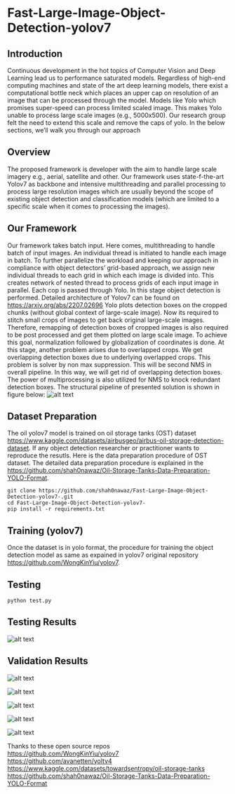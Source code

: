 # Fast-Large-Image-Object-Detection-yolov7
## Introduction
Continuous development in the hot topics of Computer Vision and Deep Learning lead us to performance saturated models. Regardless of high-end computing machines and state of the art deep learning models, there exist a computational bottle neck which places an upper cap on resolution of an image that can be processed through the model. Models like Yolo which promises super-speed can process limited scaled image. This makes Yolo unable to process large scale images (e.g., 5000x500). Our research group felt the need to extend this scale and remove the caps of yolo. In the below sections, we’ll walk you through our approach
## Overview
The proposed framework is developer with the aim to handle large scale imagery e.g., aerial, satellite and other. Our framework uses state-f-the-art Yolov7 as backbone and intensive multithreading and parallel processing to process large resolution images which are usually beyond the scope of existing object detection and classification models (which are limited to a specific scale when it comes to processing the images). 
## Our Framework
Our framework takes batch input. Here comes, multithreading to handle batch of input images. An individual thread is initiated to handle each image in batch. To further parallelize the workload and keeping our approach in compliance with object detectors’ grid-based approach, we assign new individual threads to each grid in which each image is divided into. This creates network of nested thread to process grids of each input image in parallel. 
Each cop is passed through Yolo. In this stage object detection is performed. Detailed architecture of Yolov7 can be found on https://arxiv.org/abs/2207.02696
Yolo plots detection boxes on the cropped chunks (without global context of large-scale image). Now its required to stitch small crops of images to get back original large-scale images. Therefore, remapping of detection boxes of cropped images is also required to be post processed and get them plotted on large scale image. To achieve this goal, normalization followed by globalization of coordinates is done. At this stage, another problem arises due to overlapped crops. We get overlapping detection boxes due to underlying overlapped crops. This problem is solver by non max suppression. This will be second NMS in overall pipeline. In this way, we will get rid of overlapping detection boxes. The power of multiprocessing is also utilized for NMS to knock redundant detection boxes.
The structural pipeline of presented solution is shown in figure below:
![alt text](https://github.com/shah0nawaz/Fast-Large-Image-Object-Detection-yolov7-/blob/main/diagrams/Fast-Large-Image-Object-Detection-yolov7.png)


## Dataset Preparation 
The oil yolov7 model is trained on oil storage tanks (OST) dataset https://www.kaggle.com/datasets/airbusgeo/airbus-oil-storage-detection-dataset. If any object detection researcher or practitioner wants to reproduce the resutls. Here is the data preparation procedure of OST dataset.
The detailed data preparation procedure is explained in the https://github.com/shah0nawaz/Oil-Storage-Tanks-Data-Preparation-YOLO-Format.
```
git clone https://github.com/shah0nawaz/Fast-Large-Image-Object-Detection-yolov7-.git
cd Fast-Large-Image-Object-Detection-yolov7-
pip install -r requirements.txt
```

## Training (yolov7)
Once the dataset is in yolo format, the procedure for training the object detection model as same as expained in yolov7 original repository https://github.com/WongKinYiu/yolov7.

## Testing
```
python test.py 
```
## Testing Results

![alt text](https://github.com/shah0nawaz/Fast-Large-Image-Object-Detection-yolov7-/blob/main/results/588fc1fb-b86a-4fb4-8161-d9bd3a1556ca.jpg)




## Validation Results
![alt text](https://github.com/shah0nawaz/Fast-Large-Image-Object-Detection-yolov7-/blob/main/diagrams/confusion_matrix.png)

![alt text](https://github.com/shah0nawaz/Fast-Large-Image-Object-Detection-yolov7-/blob/main/diagrams/P_curve.png)

![alt text](https://github.com/shah0nawaz/Fast-Large-Image-Object-Detection-yolov7-/blob/main/diagrams/R_curve.png)

![alt text](https://github.com/shah0nawaz/Fast-Large-Image-Object-Detection-yolov7-/blob/main/diagrams/PR_curve.png)

![alt text](https://github.com/shah0nawaz/Fast-Large-Image-Object-Detection-yolov7-/blob/main/diagrams/F1_curve.png)

Thanks to these open source repos  
https://github.com/WongKinYiu/yolov7  
https://github.com/avanetten/yoltv4  
https://www.kaggle.com/datasets/towardsentropy/oil-storage-tanks  
https://github.com/shah0nawaz/Oil-Storage-Tanks-Data-Preparation-YOLO-Format
